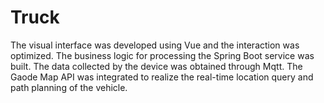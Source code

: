 # Truck
The visual interface was developed using Vue and the interaction was optimized. The business logic for processing the Spring Boot service was built. The data collected by the device was obtained through Mqtt. The Gaode Map API was integrated to realize the real-time location query and path planning of the vehicle.

